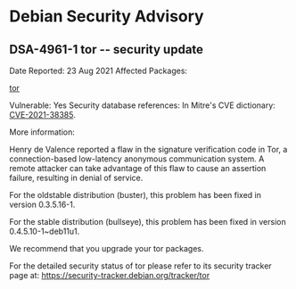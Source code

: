 
Debian Security Advisory
========================


DSA-4961-1 tor -- security update
---------------------------------



Date Reported:
23 Aug 2021
Affected Packages:

[tor](https://packages.debian.org/src:tor)

Vulnerable:
Yes
Security database references:
In Mitre's CVE dictionary: [CVE-2021-38385](https://security-tracker.debian.org/tracker/CVE-2021-38385).  

More information:

Henry de Valence reported a flaw in the signature verification code in
Tor, a connection-based low-latency anonymous communication system. A
remote attacker can take advantage of this flaw to cause an assertion
failure, resulting in denial of service.


For the oldstable distribution (buster), this problem has been fixed
in version 0.3.5.16-1.


For the stable distribution (bullseye), this problem has been fixed in
version 0.4.5.10-1~deb11u1.


We recommend that you upgrade your tor packages.


For the detailed security status of tor please refer to its security
tracker page at:
<https://security-tracker.debian.org/tracker/tor>





